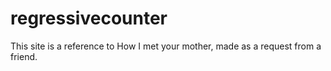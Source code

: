 # regressivecounter
This site is a reference to How I met your mother, made as a request from a friend.
